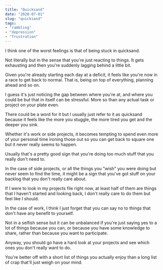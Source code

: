 ```yaml
---
title: "Quicksand"
date: "2020-07-01"
slug: "quicksand"
tags:
- "rambling"
- "depression"
- "frustration"
---
```


I think one of the worst feelings is that of being stuck in quicksand.

Not literally but in the sense that you're just reacting to things. It gets exhausting and then you're suddenly lagging behind a little bit.

Given you're already starting each day at a deficit, it feels like you're now in a race to get back to normal. That is, being on top of everything, planning ahead and so on.

I guess it's just noticing the gap between where you're at, and where you could be but that in itself can be stressful. More so than any actual task or project on your plate even.

There could be a word for it but I usually just refer to it as quicksand because it feels like the more you stuggle, the more tired you get and the deeper you sink.

Whether it's work or side projects, it becomes tempting to spend even more of your personal time ironing those out so you can get back to square one but it never really seems to happen.

Usually that's a pretty good sign that you're doing too much stuff that you really don't need to.

In the case of side projects, or all the things you "wish" you were doing but never seem to find the time, it might be a sign that you've got stuff on your backlog that you don't really care about.

If I were to look in my projects file right now, at least half of them are things that I haven't started and looking back, I don't really care to do them but feel like I should.

In the case of work, I think I just forget that you can say no to things that don't have any benefit to yourself.

Not in a selfish sense but it can be unbalanced if you're just saying yes to a lot of things because you can, or because you have some knowledge to share, rather than because you want to participate.

Anyway, you should go have a hard look at your projects and see which ones you don't really want to do.

You're better off with a short list of things you actually enjoy than a long list of crap that'll just weigh on your mind.
